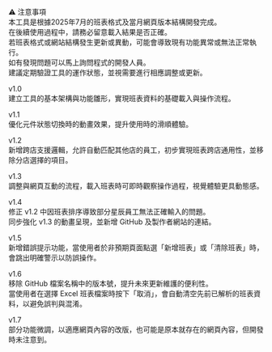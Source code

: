 ⚠ 注意事項  
本工具是根據2025年7月的班表格式及當月網頁版本結構開發完成。  
在後續使用過程中，請務必留意載入結果是否正確。  
若班表格式或網站結構發生更新或異動，可能會導致現有功能異常或無法正常執行。  
如有發現問題可以馬上詢問程式的開發人員。  
建議定期驗證工具的運作狀態，並視需要進行相應調整或更新。  

v1.0  
建立工具的基本架構與功能雛形，實現班表資料的基礎載入與操作流程。  
  
v1.1  
優化元件狀態切換時的動畫效果，提升使用時的滑順體驗。  
  
v1.2  
新增跨店支援邏輯，允許自動匹配其他店的員工，初步實現班表跨店通用性，並移除分店選擇的項目。  
  
v1.3  
調整與網頁互動的流程，載入班表時可即時觀察操作過程，視覺體驗更具動態感。  
  
v1.4  
修正 v1.2 中因班表排序導致部分星辰員工無法正確輸入的問題。  
同步強化 v1.3 的動畫呈現，並新增 GitHub 及製作者網站的連結。  
  
v1.5  
新增錯誤提示功能，當使用者於非預期頁面點選「新增班表」或「清除班表」時，會跳出明確警示以防誤操作。  

v1.6  
移除 GitHub 檔案名稱中的版本號，提升未來更新維護的便利性。  
當使用者在選擇 Excel 班表檔案時按下「取消」，會自動清空先前已解析的班表資料，以避免誤判與混淆。  
  
v1.7  
部分功能微調，以適應網頁內容的改版，也可能是原本就存在的網頁內容，但開發時未注意到。  

